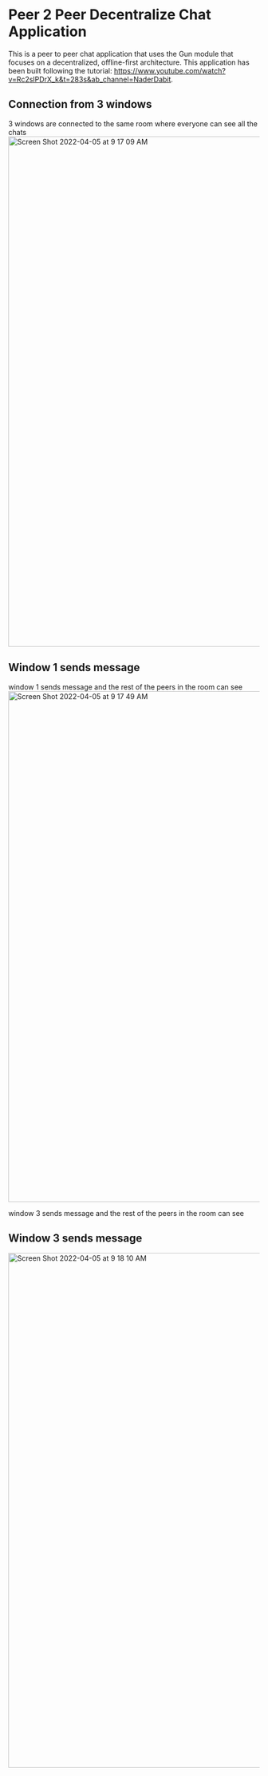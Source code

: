 # Peer 2 Peer Decentralize Chat Application

This is a peer to peer chat application that uses the Gun module that focuses on a decentralized, offline-first architecture. This application has been built following the tutorial: https://www.youtube.com/watch?v=Rc2sIPDrX_k&t=283s&ab_channel=NaderDabit. 

## Connection from 3 windows

3 windows are connected to the same room where everyone can see all the chats
<img width="1022" alt="Screen Shot 2022-04-05 at 9 17 09 AM" src="https://user-images.githubusercontent.com/48025259/161762417-c7cbebac-2fe6-47fd-ba7f-681a9ecc0ae5.png">
## Window 1 sends message

window 1 sends message and the rest of the peers in the room can see
<img width="1023" alt="Screen Shot 2022-04-05 at 9 17 49 AM" src="https://user-images.githubusercontent.com/48025259/161762567-d5f501bd-23e9-4a8b-a1a1-7f183d7ff23d.png">

window 3 sends message and the rest of the peers in the room can see
## Window 3 sends message
<img width="1031" alt="Screen Shot 2022-04-05 at 9 18 10 AM" src="https://user-images.githubusercontent.com/48025259/161762640-deb86dc2-2294-4f07-bb4a-18e41e557537.png">
